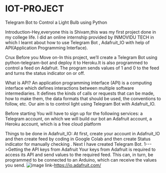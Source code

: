 # IOT-PROJECT
Telegram Bot to Control a Light Bulb using Python

Introduction-Hey,everyone this is Shivam,this was my first project done in my college life.
I did an online internship provided by INMOVIDU TECH in which I learnt about how to use Telegram Bot , Adafruit_IO with help of API(Application Programming Interface).


Crux Before you Move on-In this project, we’ll create a Telegram Bot using python-telegram-bot and deploy it to Heroku.It is also programmed to control a feed on Adafruit. The program sends values of 1 and 0 to the feed and turns the status indicator on or off.

What is API?
An application programming interface (API) is a computing interface which defines interactions between multiple software intermediaries. It defines the kinds of calls or requests that can be made, how to make them, the data formats that should be used, the conventions to follow, etc.
Our aim is to control light using Telegram Bot with Adafruit_IO.

Before starting
You will have to sign up for the following services:
a Telegram account, on which we will build our bot
an Adafruit account,
a Heroku account, which is a free cloud platform

Things to be done in Adafruit_IO:
At first, create your account in Adafruit_IO and then create feed by coding in Google Colab and then create Status indicator for manually checking . Next I have created Telegram Bot.
1--->Getting the API keys from Adafruit
Your keys from Adafruit is required to access its API and send values to the required feed. This can, in turn, be programmed to be connected to an Arduino, which can receive the values you send.
![image](https://user-images.githubusercontent.com/69396799/132363879-b39a86dd-f4a6-4f62-8c3b-a2f21fed6ffa.png)
link-https://io.adafruit.com/





















